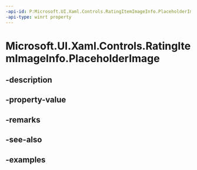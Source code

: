 ```yaml
---
-api-id: P:Microsoft.UI.Xaml.Controls.RatingItemImageInfo.PlaceholderImage
-api-type: winrt property
---
```


<!-- Property syntax.
public ImageSource PlaceholderImage { get;  set; }
-->

# Microsoft.UI.Xaml.Controls.RatingItemImageInfo.PlaceholderImage

## -description

## -property-value

## -remarks

## -see-also

## -examples

